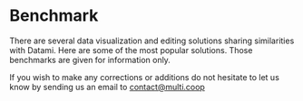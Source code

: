 
<h1 class="has-text-centered my-6">
   Benchmark
</h1>

There are several data visualization and editing solutions sharing similarities with Datami. Here are some of the most popular solutions. Those benchmarks are given for information only.

If you wish to make any corrections or additions do not hesitate to let us know by sending us an email to contact@multi.coop 
